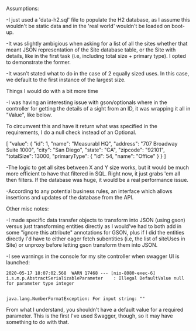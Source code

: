 Assumptions:

-I just used a 'data-h2.sql' file to populate the H2 database, as I assume this wouldn't be static data and in the 'real world' wouldn't be loaded on boot-up.

-It was slightly ambigious when asking for a list of all the sites whether that meant JSON representation of the Site database table, or the Site with details, like in the first task (i.e, including total size + primary type). I opted to demonstrate the former.

-It wasn't stated what to do in the case of 2 equally sized uses. In this case, we default to the first instance of the largest size.


Things I would do with a bit more time

-I was having an interesting issue with gson/optionals where in the controller for getting the details of a sight from an ID, it was wrapping it all in "Value", like below. 

To circumvent this and have it return what was specified in the requirements, I do a null check instead of an Optional.


[
"value":
  {
    "id": 1,
    "name": "Measurabl HQ",
    "address": "707 Broadway Suite 1000",
    "city": "San Diego",
    "state": "CA",
    "zipcode": "92101",
    "totalSize": 13000,
    "primaryType": {
      "id": 54,
      "name": "Office"
    }
  }
] 


-The logic to get all sites between X and Y size works, but it would be much more efficient to have that filtered in SQL. Right now, it just grabs 'em all then filters. If the database was huge, it would be a real performance issue.

-According to any potential business rules, an interface which allows insertions and updates of the database from the API.


Other misc notes:

-I made specific data transfer objects to transform into JSON (using gson) versus just transforming entities directly as I would've had to both add in some "ignore this attribute" annotations for GSON, plus if I did the entities directly I'd have to either eager fetch subentities (i.e, the list of siteUses in Site) or unproxy before letting gson transform them into JSON.

-I see warnings in the console for my site controller when swagger UI is launched:

	2020-05-17 18:07:02.568  WARN 17468 --- [nio-8080-exec-6] i.s.m.p.AbstractSerializableParameter    : Illegal DefaultValue null for parameter type integer
	

	java.lang.NumberFormatException: For input string: ""
	
From what I understand, you shouldn't have a default value for a required parameter. This is the first I've used Swagger, though, so it may have something to do with that.

